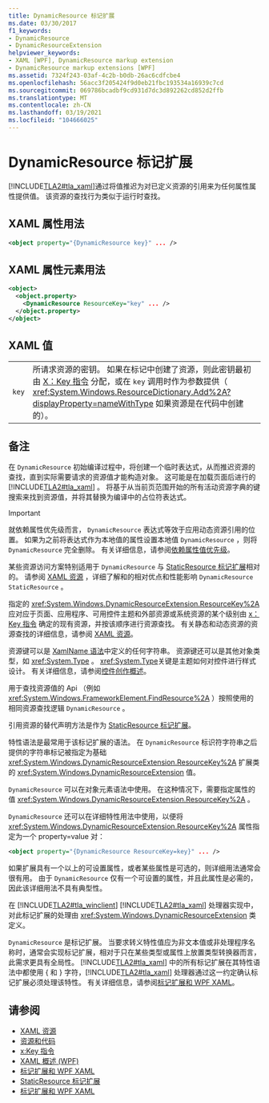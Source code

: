 ```yaml
---
title: DynamicResource 标记扩展
ms.date: 03/30/2017
f1_keywords:
- DynamicResource
- DynamicResourceExtension
helpviewer_keywords:
- XAML [WPF], DynamicResource markup extension
- DynamicResource markup extensions [WPF]
ms.assetid: 7324f243-03af-4c2b-b0db-26ac6cdfcbe4
ms.openlocfilehash: 56acc3f205424f9d0eb21fbc193534a16939c7cd
ms.sourcegitcommit: 069786bcadbf9cd931d7dc3d892262cd852d2ffb
ms.translationtype: MT
ms.contentlocale: zh-CN
ms.lasthandoff: 03/19/2021
ms.locfileid: "104666025"
---
```

# <a name="dynamicresource-markup-extension"></a>DynamicResource 标记扩展
[!INCLUDE[TLA2#tla_xaml](../../../includes/tla2sharptla-xaml-md.md)]通过将值推迟为对已定义资源的引用来为任何属性属性提供值。 该资源的查找行为类似于运行时查找。  
  
## <a name="xaml-attribute-usage"></a>XAML 属性用法  
  
```xml  
<object property="{DynamicResource key}" ... />  
```  
  
## <a name="xaml-property-element-usage"></a>XAML 属性元素用法  
  
```xml  
<object>  
  <object.property>  
    <DynamicResource ResourceKey="key" ... />  
  </object.property>  
</object>  
```  
  
## <a name="xaml-values"></a>XAML 值  
  
|||  
|-|-|  
|`key`|所请求资源的密钥。 如果在标记中创建了资源，则此密钥最初由 [X：Key 指令](/dotnet/desktop-wpf/xaml-services/xkey-directive) 分配，或在 `key` 调用时作为参数提供（ <xref:System.Windows.ResourceDictionary.Add%2A?displayProperty=nameWithType> 如果资源是在代码中创建的）。|  
  
## <a name="remarks"></a>备注  
 在 `DynamicResource` 初始编译过程中，将创建一个临时表达式，从而推迟资源的查找，直到实际需要请求的资源值才能构造对象。 这可能是在加载页面后进行的 [!INCLUDE[TLA2#tla_xaml](../../../includes/tla2sharptla-xaml-md.md)] 。 将基于从当前页范围开始的所有活动资源字典的键搜索来找到资源值，并将其替换为编译中的占位符表达式。  
  
> [!IMPORTANT]
> 就依赖属性优先级而言， `DynamicResource` 表达式等效于应用动态资源引用的位置。 如果为之前将表达式作为本地值的属性设置本地值 `DynamicResource` ，则将 `DynamicResource` 完全删除。 有关详细信息，请参阅[依赖属性值优先级](dependency-property-value-precedence.md)。  
  
 某些资源访问方案特别适用于 `DynamicResource` 与 [StaticResource 标记扩展](staticresource-markup-extension.md)相对的。 请参阅 [XAML 资源](/dotnet/desktop-wpf/fundamentals/xaml-resources-define) ，详细了解和的相对优点和性能影响 `DynamicResource` `StaticResource` 。  
  
 指定的 <xref:System.Windows.DynamicResourceExtension.ResourceKey%2A> 应对应于页面、应用程序、可用控件主题和外部资源或系统资源的某个级别由 [x：Key 指令](/dotnet/desktop-wpf/xaml-services/xkey-directive) 确定的现有资源，并按该顺序进行资源查找。 有关静态和动态资源的资源查找的详细信息，请参阅 [XAML 资源](/dotnet/desktop-wpf/fundamentals/xaml-resources-define)。  
  
 资源键可以是 [XamlName 语法](/dotnet/desktop-wpf/xaml-services/xamlname-grammar)中定义的任何字符串。 资源键还可以是其他对象类型，如 <xref:System.Type> 。 <xref:System.Type>关键是主题如何对控件进行样式设计。 有关详细信息，请参阅[控件创作概述](../controls/control-authoring-overview.md)。  
  
 用于查找资源值的 Api （例如 <xref:System.Windows.FrameworkElement.FindResource%2A> ）按照使用的相同资源查找逻辑 `DynamicResource` 。  
  
 引用资源的替代声明方法是作为 [StaticResource 标记扩展](staticresource-markup-extension.md)。  
  
 特性语法是最常用于该标记扩展的语法。 在 `DynamicResource` 标识符字符串之后提供的字符串标记被指定为基础 <xref:System.Windows.DynamicResourceExtension.ResourceKey%2A> 扩展类的 <xref:System.Windows.DynamicResourceExtension> 值。  
  
 `DynamicResource` 可以在对象元素语法中使用。 在这种情况下，需要指定属性的值 <xref:System.Windows.DynamicResourceExtension.ResourceKey%2A> 。  
  
 `DynamicResource` 还可以在详细特性用法中使用，以便将 <xref:System.Windows.DynamicResourceExtension.ResourceKey%2A> 属性指定为一个 property=value 对：  
  
```xml  
<object property="{DynamicResource ResourceKey=key}" ... />  
```  
  
 如果扩展具有一个以上的可设置属性，或者某些属性是可选的，则详细用法通常会很有用。 由于 `DynamicResource` 仅有一个可设置的属性，并且此属性是必需的，因此该详细用法不具有典型性。  
  
 在 [!INCLUDE[TLA2#tla_winclient](../../../includes/tla2sharptla-winclient-md.md)] [!INCLUDE[TLA2#tla_xaml](../../../includes/tla2sharptla-xaml-md.md)] 处理器实现中，对此标记扩展的处理由 <xref:System.Windows.DynamicResourceExtension> 类定义。  
  
 `DynamicResource` 是标记扩展。 当要求转义特性值应为非文本值或非处理程序名称时，通常会实现标记扩展，相对于只在某些类型或属性上放置类型转换器而言，此需求更具有全局性。 [!INCLUDE[TLA2#tla_xaml](../../../includes/tla2sharptla-xaml-md.md)] 中的所有标记扩展在其特性语法中都使用 { 和 } 字符，[!INCLUDE[TLA2#tla_xaml](../../../includes/tla2sharptla-xaml-md.md)] 处理器通过这一约定确认标记扩展必须处理该特性。 有关详细信息，请参阅[标记扩展和 WPF XAML](markup-extensions-and-wpf-xaml.md)。  
  
## <a name="see-also"></a>请参阅

- [XAML 资源](/dotnet/desktop-wpf/fundamentals/xaml-resources-define)
- [资源和代码](resources-and-code.md)
- [x:Key 指令](/dotnet/desktop-wpf/xaml-services/xkey-directive)
- [XAML 概述 (WPF)](/dotnet/desktop-wpf/fundamentals/xaml)
- [标记扩展和 WPF XAML](markup-extensions-and-wpf-xaml.md)
- [StaticResource 标记扩展](staticresource-markup-extension.md)
- [标记扩展和 WPF XAML](markup-extensions-and-wpf-xaml.md)

